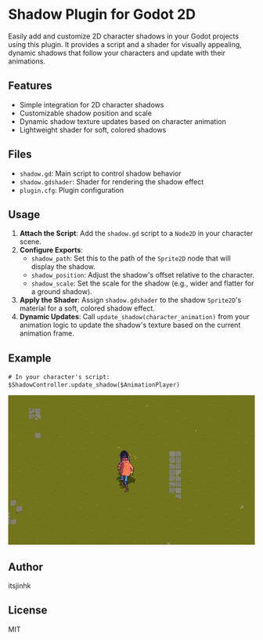 # Shadow Plugin for Godot 2D

Easily add and customize 2D character shadows in your Godot projects using this plugin. It provides a script and a shader for visually appealing, dynamic shadows that follow your characters and update with their animations.

## Features

- Simple integration for 2D character shadows
- Customizable shadow position and scale
- Dynamic shadow texture updates based on character animation
- Lightweight shader for soft, colored shadows

## Files

- `shadow.gd`: Main script to control shadow behavior
- `shadow.gdshader`: Shader for rendering the shadow effect
- `plugin.cfg`: Plugin configuration

## Usage

1. **Attach the Script**: Add the `shadow.gd` script to a `Node2D` in your character scene.
2. **Configure Exports**:
   - `shadow_path`: Set this to the path of the `Sprite2D` node that will display the shadow.
   - `shadow_position`: Adjust the shadow's offset relative to the character.
   - `shadow_scale`: Set the scale for the shadow (e.g., wider and flatter for a ground shadow).
3. **Apply the Shader**: Assign `shadow.gdshader` to the shadow `Sprite2D`'s material for a soft, colored shadow effect.
4. **Dynamic Updates**: Call `update_shadow(character_animation)` from your animation logic to update the shadow's texture based on the current animation frame.

## Example

```
# In your character's script:
$ShadowController.update_shadow($AnimationPlayer)
```

![Alt text](preview.png)

## Author

itsjinhk

## License

MIT
